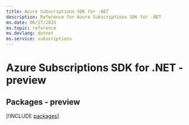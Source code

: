 ```yaml
---
title: Azure Subscriptions SDK for .NET
description: Reference for Azure Subscriptions SDK for .NET
ms.date: 06/27/2025
ms.topic: reference
ms.devlang: dotnet
ms.service: subscriptions
---
```

# Azure Subscriptions SDK for .NET - preview
## Packages - preview
[!INCLUDE [packages](subscriptions-index.md)]